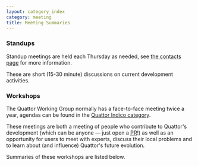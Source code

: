 ```yaml
---
layout: category_index
category: meeting
title: Meeting Summaries
---
```


### Standups

Standup meetings are held each Thursday as needed, see [the contacts page](/contacts) for more information.

These are short (15-30 minute) discussions on current development activities.

### Workshops

The Quattor Working Group normally has a face-to-face meeting twice a year, agendas can be found in the [Quattor Indico category](https://indico.cern.ch/category/2921/).

These meetings are both a meeting of people who contribute to Quattor's development (which can be anyone &mdash; just open a <abbr title="Pull Request">PR</abbr>!) as well as an opportunity for users to meet with experts, discuss their local problems and to learn about (and influence) Quattor's future evolution.

Summaries of these workshops are listed below.

<!--
{% assign category_items = site.categories.meeting %}
-->

